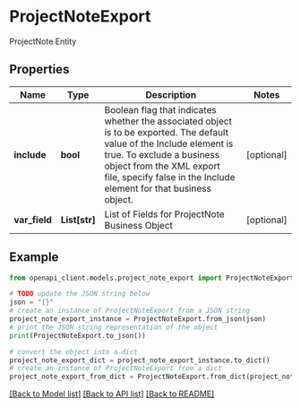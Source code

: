 # ProjectNoteExport

ProjectNote Entity

## Properties

Name | Type | Description | Notes
------------ | ------------- | ------------- | -------------
**include** | **bool** | Boolean flag that indicates whether the associated object is to be exported. The default value of the Include element is true. To exclude a business object from the XML export file, specify false in the Include element for that business object. | [optional] 
**var_field** | **List[str]** | List of Fields for ProjectNote Business Object | [optional] 

## Example

```python
from openapi_client.models.project_note_export import ProjectNoteExport

# TODO update the JSON string below
json = "{}"
# create an instance of ProjectNoteExport from a JSON string
project_note_export_instance = ProjectNoteExport.from_json(json)
# print the JSON string representation of the object
print(ProjectNoteExport.to_json())

# convert the object into a dict
project_note_export_dict = project_note_export_instance.to_dict()
# create an instance of ProjectNoteExport from a dict
project_note_export_from_dict = ProjectNoteExport.from_dict(project_note_export_dict)
```
[[Back to Model list]](../README.md#documentation-for-models) [[Back to API list]](../README.md#documentation-for-api-endpoints) [[Back to README]](../README.md)


